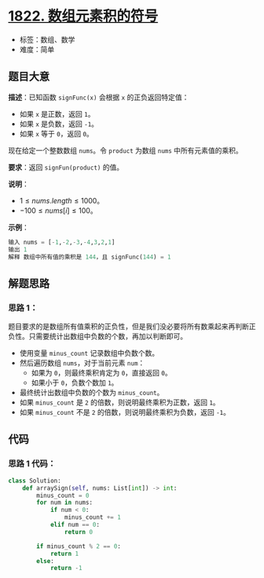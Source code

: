 # [1822. 数组元素积的符号](https://leetcode-cn.com/problems/sign-of-the-product-of-an-array/)

- 标签：数组、数学
- 难度：简单

## 题目大意

**描述**：已知函数 `signFunc(x)` 会根据 `x` 的正负返回特定值：

- 如果 `x` 是正数，返回 `1`。
- 如果 `x` 是负数，返回 `-1`。
- 如果 `x` 等于 `0`，返回 `0`。

现在给定一个整数数组 `nums`。令 `product` 为数组 `nums` 中所有元素值的乘积。

**要求**：返回 `signFun(product)` 的值。

**说明**：

- $1 \le nums.length \le 1000$。
- $-100 \le nums[i] \le 100$。

**示例**：

```Python
输入 nums = [-1,-2,-3,-4,3,2,1]
输出 1
解释 数组中所有值的乘积是 144，且 signFunc(144) = 1
```

## 解题思路

### 思路 1：

题目要求的是数组所有值乘积的正负性，但是我们没必要将所有数乘起来再判断正负性。只需要统计出数组中负数的个数，再加以判断即可。

- 使用变量 `minus_count` 记录数组中负数个数。
- 然后遍历数组 `nums`，对于当前元素 `num`：
  - 如果为 `0`，则最终乘积肯定为 `0`，直接返回 `0`。
  - 如果小于 `0`，负数个数加 `1`。
- 最终统计出数组中负数的个数为 `minus_count`。
- 如果 `minus_count` 是 `2` 的倍数，则说明最终乘积为正数，返回 `1`。
- 如果 `minus_count` 不是 `2` 的倍数，则说明最终乘积为负数，返回 `-1`。

## 代码

### 思路 1 代码：

```Python
class Solution:
    def arraySign(self, nums: List[int]) -> int:
        minus_count = 0
        for num in nums:
            if num < 0:
                minus_count += 1
            elif num == 0:
                return 0

        if minus_count % 2 == 0:
            return 1
        else:
            return -1
```

